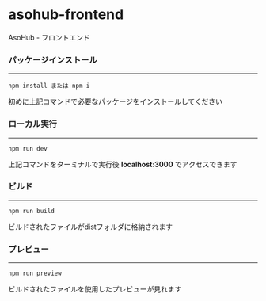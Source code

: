# asohub-frontend
AsoHub - フロントエンド

### パッケージインストール
---
```
npm install または npm i
```
初めに上記コマンドで必要なパッケージをインストールしてください

### ローカル実行
---
```
npm run dev
```
上記コマンドをターミナルで実行後 **localhost:3000** でアクセスできます

### ビルド
---
```
npm run build
```
ビルドされたファイルがdistフォルダに格納されます

### プレビュー
---
```
npm run preview
```
ビルドされたファイルを使用したプレビューが見れます

